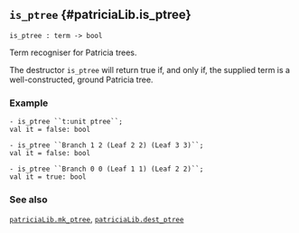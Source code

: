 ## `is_ptree` {#patriciaLib.is_ptree}


```
is_ptree : term -> bool
```



Term recogniser for Patricia trees.


The destructor `is_ptree` will return true if, and only if, the supplied term is a well-constructed, ground Patricia tree.

### Example

    
    - is_ptree ``t:unit ptree``;
    val it = false: bool
    
    - is_ptree ``Branch 1 2 (Leaf 2 2) (Leaf 3 3)``;
    val it = false: bool
    
    - is_ptree ``Branch 0 0 (Leaf 1 1) (Leaf 2 2)``;
    val it = true: bool
    

### See also

[`patriciaLib.mk_ptree`](#patriciaLib.mk_ptree), [`patriciaLib.dest_ptree`](#patriciaLib.dest_ptree)


